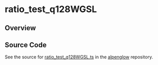 # ratio_test_q128WGSL

## Overview





## Source Code

See the source for [ratio_test_q128WGSL.ts](https://github.com/phetsims/alpenglow/blob/main/js/webgpu/wgsl/math/ratio_test_q128WGSL.ts) in the [alpenglow](https://github.com/phetsims/alpenglow) repository.

